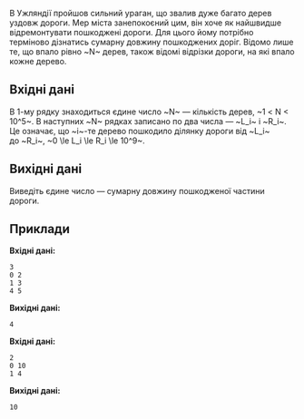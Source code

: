 ﻿В&nbsp;Ужляндії пройшов сильний ураган, що&nbsp;звалив дуже багато дерев уздовж дороги. Мер міста занепокоєний цим, він хоче як&nbsp;найшвидше відремонтувати пошкоджені дороги. Для цього йому потрібно терміново дізнатись сумарну довжину пошкоджених доріг. Відомо лише те, що&nbsp;впало рівно ~N~ дерев, також відомі відрізки дороги, на&nbsp;які впало кожне дерево.

## Вхідні дані
В&nbsp;1-му рядку знаходиться єдине число ~N~ — кількість дерев, ~1 < N < 10^5~.
В&nbsp;наступних ~N~ рядках записано по&nbsp;два числа — ~L_i~ і ~R_i~. Це означає, що&nbsp;~i~-те дерево пошкодило ділянку дороги від ~L_i~ до&nbsp;~R_i~, ~0 \le L_i \le R_i \le 10^9~.

## Вихідні дані
Виведіть єдине число — сумарну довжину пошкодженої частини дороги.

## Приклади

**Вхідні дані:**
```
3
0 2
1 3
4 5
```

**Вихідні дані:**
```
4
```

**Вхідні дані:**
```
2
0 10
1 4
```

**Вихідні дані:**
```
10
```
